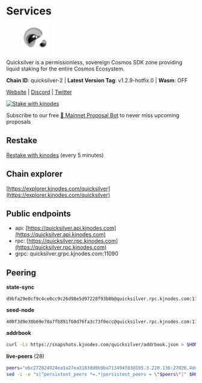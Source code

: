 # Services

<figure><img src="https://raw.githubusercontent.com/kj89/cosmos-images/main/logos/quicksilver.png" alt=""><figcaption></figcaption></figure>

Quicksilver is a permissionless, sovereign Cosmos SDK zone providing liquid staking for the entire Cosmos Ecosystem.

**Chain ID**: quicksilver-2 | **Latest Version Tag**: v1.2.9-hotfix.0 | **Wasm**: OFF

[Website](https://quicksilver.zone) | [Discord](https://discord.gg/quicksilverprotocol) | [Twitter](https://twitter.com/quicksilverzone)

[![Stake with kjnodes](https://i.ibb.co/cr44Q8j/button-stake-with-kjnodes.png)](https://restake.app/quicksilver/quickvaloper1fqfgpwdngmmay6ah7mg9y4k7ayykpzu6l3ht2m)

Subscribe to our free [🤖 Mainnet Proposal Bot](https://t.me/kjnodes_proposal_bot) to never miss upcoming proposals

## Restake

[Restake with kjnodes](https://restake.app/quicksilver/quickvaloper1fqfgpwdngmmay6ah7mg9y4k7ayykpzu6l3ht2m) (every 5 minutes)
## Chain explorer
[https://explorer.kjnodes.com/quicksilver](https://explorer.kjnodes.com/quicksilver)

## Public endpoints

* api: [https://quicksilver.api.kjnodes.com](https://quicksilver.api.kjnodes.com)
* rpc: [https://quicksilver.rpc.kjnodes.com](https://quicksilver.rpc.kjnodes.com)
* grpc: quicksilver.grpc.kjnodes.com:11090

## Peering

**state-sync**

```text
d9bfa29e0cf9c4ce0cc9c26d98e5d97228f93b0b@quicksilver.rpc.kjnodes.com:11656
```

**seed-node**

```text
400f3d9e30b69e78a7fb891f60d76fa3c73f0ecc@quicksilver.rpc.kjnodes.com:11659
```

**addrbook**
```bash
curl -Ls https://snapshots.kjnodes.com/quicksilver/addrbook.json > $HOME/.quicksilverd/config/addrbook.json
```

**live-peers** (28)
```bash
peers="ebc272824924ea1a27ea3183dd0b9ba713494f83@195.3.220.136:27026,4de2811fd20d33110daf62223975beccecbe55a0@15.235.114.195:26656,cbc2c7a7cd39750abee0dcd5dd2832feddbde20e@50.21.173.76:26656,f73ee3d2450f41bcf1b2975552cdf60a118a64c9@46.4.50.247:11656,0ad45ecd219b9151ac17951dc1cd6303bcda2b58@65.109.106.169:26656,914bed178748772d7578d119cb2dc89d5076b9f4@135.181.223.115:2390,ebafaa0d0087ecfc785b095d6a91a67a12eecd80@5.9.100.25:26656,149a25417349d70f5e5127a5eb634dbfaf6e6c3a@142.165.207.19:56656,c3ec2daba16e457ca5117079f34ff49e99e7572d@65.109.94.221:35656,6785dbb8a0138600e0e0faaa77baa375451b38bb@162.55.132.48:15620,9bd2b7e39fb0d823402f22c90e3000fdf3cd05bf@88.99.104.180:26656,e3dd956ac4081ba42ae3d038edd6d80ddf092751@198.199.90.99:26656,f736b49c260e11d3f81a5d99814eaeda396c1597@18.138.35.164:26656,b4bcce87121963e1e97619dc135f2eb1a9fd5dfc@88.198.32.17:36656,e726816f42831689eab9378d5d577f1d06d25716@176.9.188.21:26656,697d2a513d46edaa2bec82992fe1a8c4d03e4684@1.15.117.20:26656,a4f29a68180d1a1c931b50e2438a63b0d45d6915@89.58.48.229:26656,8a0740d4b70629c26022db7525132da0062bf42b@194.62.99.114:26656,4aa6607f87ad0b458526d3405731e71553cf275c@219.100.163.35:26656,3308d9078fcca016fbd8dc8f3b19666326f41a6f@138.201.121.185:26672,34047b39deae3110158c2bf7359e4a1b559dd8ca@159.89.171.207:26656,04dcb466b6804e6a57b7f9188b90f5bdc17037c0@108.165.178.242:26654,cdd8e0e425f107d249389a5e4cea3494185d4a3a@193.70.45.106:11156,040c3f32308aa75fa0f4d3b1b7c88ab5d45058a9@65.109.19.176:26656,41caa4106f68977e3a5123e56f57934a2d34a1c1@185.16.39.137:27026,0865ef3e5a613f75f17a0092bd47e71d8c171124@51.222.44.116:15656,185f80586290dcd53db67ebc2da1e146e291bcd6@148.251.13.186:11156,d9bfa29e0cf9c4ce0cc9c26d98e5d97228f93b0b@65.109.88.38:11656"
sed -i -e "s|^persistent_peers *=.*|persistent_peers = \"$peers\"|" $HOME/.quicksilverd/config/config.toml
```
